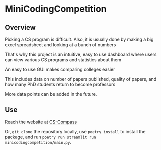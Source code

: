 # MiniCodingCompetition

## Overview

Picking a CS program is difficult. Also, it is usually done by making a big excel spreadsheet and looking at a bunch of numbers

That's why this project is an intuitive, easy to use dashboard where users can view various CS programs and statistics about them

An easy to use GUI makes comparing colleges easier

This includes data on number of papers published, quality of papers, and how many PhD students return to become professors

More data points can be added in the future.

## Use

Reach the website at [CS-Compass](https://cscompass.streamlit.app/)

Or, `git clone` the repository locally, use `poetry install` to install the package, and run 
`poetry run streamlit run minicodingcompetition/main.py`.